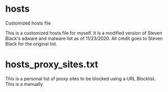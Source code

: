 # hosts
Customized hosts file

This is a customized hosts file for myself.  It is a modified version of Steven Black's adware and malware list as of 11/23/2020.  All credit goes to Steven Black for the original list.

# hosts_proxy_sites.txt

This is a personal list of proxy sites to be blocked using a URL Blocklist.  This is a manually 
